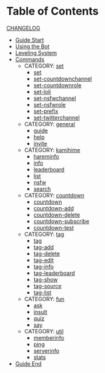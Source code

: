 # Table of Contents

[CHANGELOG](CHANGELOG.md)
- [Guide Start](guide-start.md)
- [Using the Bot](using-the-bot.md)
- [Leveling System](leveling-system.md)
- [Commands](commands.md)
  - CATEGORY: [set](commands/set/README.md)
    - [set](commands/set/set.md)
    - [set-countdownchannel](commands/set/set-countdownchannel.md)
    - [set-countdownrole](commands/set/set-countdownrole.md)
    - [set-loli](commands/set/set-loli.md)
    - [set-nsfwchannel](commands/set/set-nsfwchannel.md)
    - [set-nsfwrole](commands/set/set-nsfwrole.md)
    - [set-prefix](commands/set/set-prefix.md)
    - [set-twitterchannel](commands/set/set-twitterchannel.md)
  - CATEGORY: [general](commands/general/README.md)
    - [guide](commands/general/guide.md)
    - [help](commands/general/help.md)
    - [invite](commands/general/invite.md)
  - CATEGORY: [kamihime](commands/kamihime/README.md)
    - [hareminfo](commands/kamihime/hareminfo.md)
    - [info](commands/kamihime/info.md)
    - [leaderboard](commands/kamihime/leaderboard.md)
    - [list](commands/kamihime/list.md)
    - [nsfw](commands/kamihime/nsfw.md)
    - [search](commands/kamihime/search.md)
  - CATEGORY: [countdown](commands/countdown/README.md)
    - [countdown](commands/countdown/countdown.md)
    - [countdown-add](commands/countdown/countdown-add.md)
    - [countdown-delete](commands/countdown/countdown-delete.md)
    - [countdown-subscribe](commands/countdown/countdown-subscribe.md)
    - [countdown-test](commands/countdown/countdown-test.md)
  - CATEGORY: [tag](commands/tag/README.md)
    - [tag](commands/tag/tag.md)
    - [tag-add](commands/tag/tag-add.md)
    - [tag-delete](commands/tag/tag-delete.md)
    - [tag-edit](commands/tag/tag-edit.md)
    - [tag-info](commands/tag/tag-info.md)
    - [tag-leaderboard](commands/tag/tag-leaderboard.md)
    - [tag-show](commands/tag/tag-show.md)
    - [tag-source](commands/tag/tag-source.md)
    - [tag-list](commands/tag/tag-list.md)
  - CATEGORY: [fun](commands/fun/README.md)
    - [ask](commands/fun/ask.md)
    - [insult](commands/fun/insult.md)
    - [quiz](commands/fun/quiz.md)
    - [say](commands/fun/say.md)
  - CATEGORY: [util](commands/util/README.md)
    - [memberinfo](commands/util/memberinfo.md)
    - [ping](commands/util/ping.md)
    - [serverinfo](commands/util/serverinfo.md)
    - [stats](commands/util/stats.md)
- [Guide End](guide-end.md)